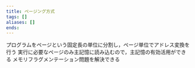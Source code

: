 ```yaml
---
title: ページング方式
tags: []
aliases: []
ends: 
---
```

プログラムをページという固定長の単位に分割し，ページ単位でアドレス変換を行う
実行に必要なページのみ主記憶に読み込むので，主記憶の有効活用ができる
メモリフラグメンテーション問題を解決できる